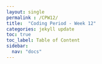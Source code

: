 ```yaml
---
layout: single
permalink : /CPW12/
title:  "Coding Period - Week 12"
categories: jekyll update
toc: true
toc_label: Table of Content
sidebar:
  nav: "docs"
---
```

